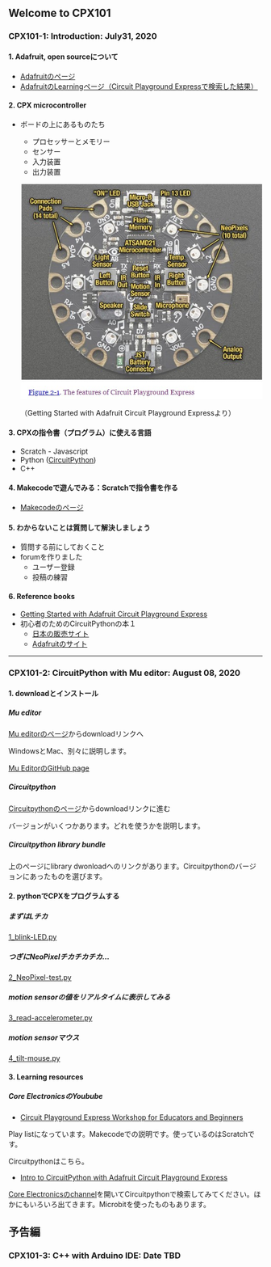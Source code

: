 ## Welcome to CPX101

### CPX101-1: Introduction: July31, 2020

#### 1. Adafruit, open sourceについて

- [Adafruitのページ](https://www.adafruit.com/)
- [AdafruitのLearningページ（Circuit Playground Expressで検索した結果）](https://learn.adafruit.com/search?q=circuit%2520playground%2520express)

#### 2. CPX microcontroller

- ボードの上にあるものたち
  - プロセッサーとメモリー
  - センサー
  - 入力装置
  - 出力装置
  
  ![](./resources/pict/Annotation_2020-07-25_135948.jpg)
  
  （Getting Started with Adafruit Circuit Playground Expressより）

#### 3. CPXの指令書（プログラム）に使える言語

- Scratch - Javascript
- Python ([CircuitPython](https://circuitpython.org/))
- C++

#### 4. Makecodeで遊んでみる：Scratchで指令書を作る

- [Makecodeのページ](https://www.microsoft.com/en-us/makecode)

#### 5. わからないことは質問して解決しましょう

- 質問する前にしておくこと
- forumを作りました
  - ユーザー登録
  - 投稿の練習

#### 6. Reference books

- [Getting Started with Adafruit Circuit Playground Express](https://read.amazon.com/kp/embed?asin=B07H9J3G2P&preview=newtab&linkCode=kpe&ref_=cm_sw_r_kb_dp_-i8gFbFKKVSZX)
- 初心者のためのCircuitPythonの本１
  - [日本の販売サイト](https://booth.pm/ja/items/1575764)
  - [Adafruitのサイト](https://www.adafruit.com/product/4024)

---

### CPX101-2: CircuitPython with Mu editor: August 08, 2020

#### 1. downloadとインストール

##### Mu editor
[Mu editorのページ](https://codewith.mu)からdownloadリンクへ

WindowsとMac、別々に説明します。

[Mu EditorのGitHub page](https://github.com/mu-editor/mu)

##### Circuitpython
[Circuitpythonのページ](https://circuitpython.org/)からdownloadリンクに進む

バージョンがいくつかあります。どれを使うかを説明します。

##### Circuitpython library bundle
上のページにlibrary dwonloadへのリンクがあります。Circuitpythonのバージョンにあったものを選びます。

#### 2. pythonでCPXをプログラムする
##### まずはLチカ
[1_blink-LED.py](https://github.com/misson3/CPX101/blob/master/CPX101-2/1_blink-LED.py)

##### つぎにNeoPixelチカチカチカ...
[2_NeoPixel-test.py](https://github.com/misson3/CPX101/blob/master/CPX101-2/2_NeoPixel-test.py)

##### motion sensorの値をリアルタイムに表示してみる
[3_read-accelerometer.py](https://github.com/misson3/CPX101/blob/master/CPX101-2/3_read-accelerometer.py)

##### motion sensorマウス
[4_tilt-mouse.py](https://github.com/misson3/CPX101/blob/master/CPX101-2/4_tilt-mouse.py)

#### 3. Learning resources
##### Core ElectronicsのYoubube
- [Circuit Playground Express Workshop for Educators and Beginners](https://www.youtube.com/playlist?list=PLPK2l9Knytg4DJXeM5Jg-xgEH8RYkLuPg)

Play listになっています。Makecodeでの説明です。使っているのはScratchです。

Circuitpythonはこちら。

- [Intro to CircuitPython with Adafruit Circuit Playground Express](https://www.youtube.com/watch?v=TIcq6sr7EmY)

[Core Electronicsのchannel](https://www.youtube.com/channel/UCp5ShPYJvi2EA4hLUERa86w)を開いてCircuitpythonで検索してみてください。ほかにもいろいろ出てきます。Microbitを使ったものもあります。


## 予告編

### CPX101-3: C++ with Arduino IDE: Date TBD
